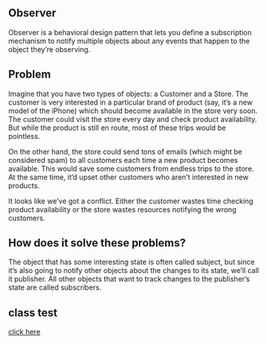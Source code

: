 ## Observer
Observer is a behavioral design pattern that lets you define a subscription mechanism to notify multiple objects about 
any events that happen to the object they’re observing.

## Problem
Imagine that you have two types of objects: a Customer and a Store. The customer is very interested in a particular 
brand of product (say, it’s a new model of the iPhone) which should become available in the store very soon.
The customer could visit the store every day and check product availability. 
But while the product is still en route, most of these trips would be pointless.

On the other hand, the store could send tons of emails (which might be considered spam) to all customers each time a 
new product becomes available. This would save some customers from endless trips to the store. At the same time, 
it’d upset other customers who aren’t interested in new products.

It looks like we’ve got a conflict. Either the customer wastes time checking product availability or the store wastes 
resources notifying the wrong customers.

## How does it solve these problems?
The object that has some interesting state is often called subject, 
but since it’s also going to notify other objects about the changes to its state, 
we’ll call it publisher. All other objects that want to track changes to the publisher’s state are called subscribers.

## class test
[click here](../../../../../../../src/test/java/com/andeerlb/gof/observer/ObserverTest.java)